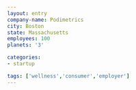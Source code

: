 ```yaml
---
layout: entry
company-name: Podimetrics
city: Boston
state: Massachusetts
employees: 100
planets: '3'

categories:
- startup

tags: ['wellness','consumer','employer']
---
```


